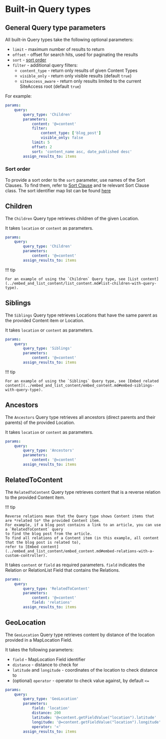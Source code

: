 # Built-in Query types

## General Query type parameters

All built-in Query types take the following optional parameters:

- `limit` - maximum number of results to return
- `offset` - offset for search hits, used for paginating the results
- `sort` - [sort order](#sort-order)
- `filter` - additional query filters:
    - `content_type` - return only results of given Content Types
    - `visible_only` - return only visible results (default `true`)
    - `siteaccess_aware` - return only results limited to the current SiteAccess root (default `true`)

For example:

``` yaml
params:
    query:
        query_type: 'Children'
        parameters:
            content: '@=content'
            filter:
                content_type: ['blog_post']
                visible_only: false
            limit: 5
            offset: 2
            sort: 'content_name asc, date_published desc'
        assign_results_to: items
```

### Sort order

To provide a sort order to the `sort` parameter, use names of the Sort Clauses.
To find them, refer to [Sort Clause](../../search/sort_clause_reference.md)
and te relevant Sort Clause class. The sort identifier map list can be found [here](https://github.com/ezsystems/ezplatform-kernel/blob/1.3/eZ/Bundle/EzPublishCoreBundle/Resources/config/sort_spec.yml#L29)

## Children

The `Children` Query type retrieves children of the given Location.

It takes `location` or `content` as parameters.

``` yaml
params:
    query:
        query_type: 'Children'
        parameters:
            content: '@=content'
        assign_results_to: items
```

!!! tip

    For an example of using the `Children` Query type, see [List content](../embed_and_list_content/list_content.md#list-children-with-query-type).

## Siblings

The `Siblings` Query type retrieves Locations that have the same parent as the provided Content item or Location.

It takes `location` or `content` as parameters.

``` yaml
params:
    query:
        query_type: 'Siblings'
        parameters:
            content: '@=content'
        assign_results_to: items
```

!!! tip

    For an example of using the `Siblings` Query type, see [Embed related content](../embed_and_list_content/embed_content.md#embed-siblings-with-query-type).

## Ancestors

The `Ancestors` Query type retrieves all ancestors (direct parents and their parents) of the provided Location.

It takes `location` or `content` as parameters.

``` yaml
params:
    query:
        query_type: 'Ancestors'
        parameters:
            content: '@=content'
        assign_results_to: items
```

## RelatedToContent

The `RelatedToContent` Query type retrieves content that is a reverse relation to the provided Content item.

!!! tip

    Reverse relations mean that the Query type shows Content items that are *related to* the provided Content item.
    For example, if a blog post contains a link to an article, you can use a `RelatedToContent` query
    to find the blog post from the article.
    To find all relations of a Content item (in this example, all content that the blog post is related to),
    refer to [Embed content](../embed_and_list_content/embed_content.md#embed-relations-with-a-custom-controller). 

It takes `content` or `field` as required parameters.
`field` indicates the Relation or RelationList Field that contains the Relations.

``` yaml
params:
    query:
        query_type: 'RelatedToContent'
        parameters:
            content: '@=content'
            field: 'relations'
        assign_results_to: items
```

## GeoLocation

The `GeoLocation` Query type retrieves content by distance of the location provided in a MapLocation Field.

It takes the following parameters:

- `field` - MapLocation Field identifier
- `distance` - distance to check for
- `latitude` and `longitude` - coordinates of the location to check distance to
- (optional) `operator` - operator to check value against, by default `<=`

``` yaml
params:
    query:
        query_type: 'GeoLocation'
        parameters:
            field: 'location'
            distance: 200
            latitude: '@=content.getFieldValue("location").latitude'
            longitude: '@=content.getFieldValue("location").longitude'
            operator: '<'
        assign_results_to: items
```
